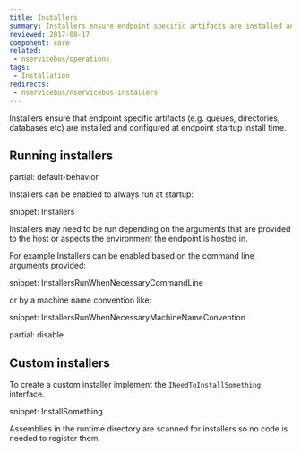 ```yaml
---
title: Installers
summary: Installers ensure endpoint specific artifacts are installed and configured during endpoint startup.
reviewed: 2017-08-17
component: core
related:
 - nservicebus/operations
tags:
 - Installation
redirects:
 - nservicebus/nservicebus-installers
---
```


Installers ensure that endpoint specific artifacts (e.g. queues, directories, databases etc) are installed and configured at endpoint startup install time.

## Running installers

partial: default-behavior

Installers can be enabled to always run at startup:

snippet: Installers

Installers may need to be run depending on the arguments that are provided to the host or aspects the environment the endpoint is hosted in.

For example Installers can be enabled based on the command line arguments provided:

snippet: InstallersRunWhenNecessaryCommandLine

or by a machine name convention like:

snippet: InstallersRunWhenNecessaryMachineNameConvention

partial: disable


## Custom installers

To create a custom installer implement the `INeedToInstallSomething` interface.

snippet: InstallSomething

Assemblies in the runtime directory are scanned for installers so no code is needed to register them.

